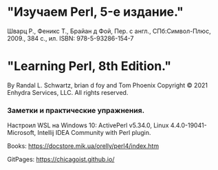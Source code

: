 # "Изучаем Perl, 5-е издание."
Шварц Р., Феникс Т., Брайан д Фой, Пер. с англ., СПб:Символ-Плюс, 2009., 384 с., ил. ISBN: 978-5-93286-154-7 

# "Learning Perl, 8th Edition."
By Randal L. Schwartz, brian d foy and Tom Phoenix
Copyright © 2021 Enhydra Services, LLC. All rights reserved. 


### Заметки и практические упражнения.

Настроил WSL на Windows 10: 
ActivePerl v5.34.0, Linux 4.4.0-19041-Microsoft, Intellij IDEA Community with Perl plugin.

Books:  https://docstore.mik.ua/orelly/perl4/index.htm

GitPages: https://chicagoist.github.io/



